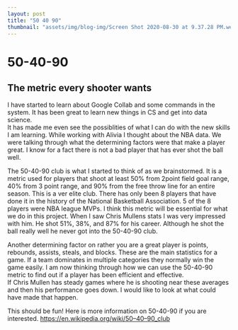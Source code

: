 ```yaml
---
layout: post
title: "50 40 90"
thumbnail: "assets/img/blog-img/Screen Shot 2020-08-30 at 9.37.28 PM.webp"
---
```


# 50-40-90
## The metric every shooter wants

I have started to learn about Google Collab and some commands in the system.  It has been great to learn new things in CS and get into data science.  
It has made me even see the possiblities of what I can do with the new skills I am learning.  While working with Alivia I thought about the NBA data. 
We were talking through what the determining factors were that make a player great.  I know for a fact there is not a bad player that has ever shot the ball well.

The 50-40-90 club is what I started to think of as we brainstormed.  It is a metric used for players that shoot at least 50% from 2point field goal range, 40% from 3 point range,
and 90% from the free throw line for an entire season.  This is a ver elite club.  There has only been 8 players that have done it in the history of the National Basketball Association. 
5 of the 8 players were NBA league MVPs. I think this metric will be essential for what we do in this project.  When I saw Chris Mullens stats I was very impressed with him. 
He shot 51%, 38%, and 87% for his career.  Although he shot the ball really well he never got into the 50-40-90 club.  

Another determining factor on rather you are a great player is points, rebounds, assists, steals, and blocks.  These are the main statistics for a game.  If a team dominates 
in multiple categories they normally win the game easily.  I am now thinking through how we can use the 50-40-90 metric to find out if a player has been efficient and effective.  
If Chris Mullen has steady games where he is shooting near these averages and then his performance goes down.  I would like to look at what could have made that happen.  

This should be fun! Here is more information on 50-40-90 if you are interested.  https://en.wikipedia.org/wiki/50–40–90_club
